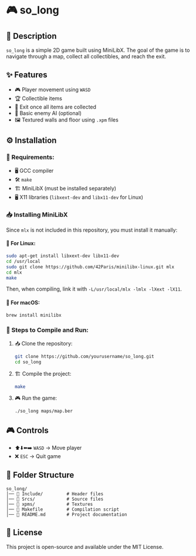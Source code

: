 # 🎮 so_long

## 📜 Description
`so_long` is a simple 2D game built using MiniLibX. The goal of the game is to navigate through a map, collect all collectibles, and reach the exit.

## ✨ Features
- 🎮 Player movement using `WASD`
- 🏆 Collectible items
- 🚪 Exit once all items are collected
- 👾 Basic enemy AI (optional)
- 🖼️ Textured walls and floor using `.xpm` files

## ⚙️ Installation
### 📌 Requirements:
- 🖥️ GCC compiler
- 🛠️ `make`
- 🏗️ MiniLibX (must be installed separately)
- 🖥️ X11 libraries (`libxext-dev` and `libx11-dev` for Linux)

### 📥 Installing MiniLibX
Since `mlx` is not included in this repository, you must install it manually:

#### 🔹 For Linux:
```sh
sudo apt-get install libxext-dev libx11-dev
cd /usr/local
sudo git clone https://github.com/42Paris/minilibx-linux.git mlx
cd mlx
make
```
Then, when compiling, link it with `-L/usr/local/mlx -lmlx -lXext -lX11`.

#### 🔹 For macOS:
```sh
brew install minilibx
```

### 📂 Steps to Compile and Run:
1. 📥 Clone the repository:
   ```sh
   git clone https://github.com/yourusername/so_long.git
   cd so_long
   ```
2. 🏗️ Compile the project:
   ```sh
   make
   ```
3. 🎮 Run the game:
   ```sh
   ./so_long maps/map.ber
   ```

## 🎮 Controls
- ⬆️⬇️⬅️➡️ `WASD` → Move player
- ❌ `ESC` → Quit game

## 📁 Folder Structure
```
so_long/
│── 📂 Include/         # Header files
│── 📂 Srcs/            # Source files
│── 📂 xpms/            # Textures
│── 📜 Makefile         # Compilation script
│── 📖 README.md        # Project documentation
```

## 📜 License
This project is open-source and available under the MIT License.

